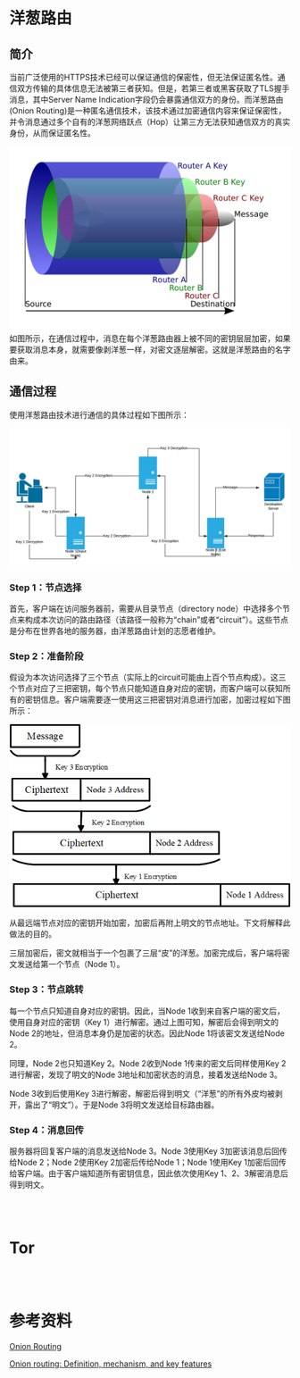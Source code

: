 # 洋葱路由
## 简介
当前广泛使用的HTTPS技术已经可以保证通信的保密性，但无法保证匿名性。通信双方传输的具体信息无法被第三者获知。但是，若第三者或黑客获取了TLS握手消息，其中Server Name Indication字段仍会暴露通信双方的身份。而洋葱路由(Onion Routing)是一种匿名通信技术，该技术通过加密通信内容来保证保密性，并令消息通过多个自有的洋葱网络跃点（Hop）让第三方无法获知通信双方的真实身份，从而保证匿名性。

![](Tor与洋葱路由的技术原理_1.png)
如图所示，在通信过程中，消息在每个洋葱路由器上被不同的密钥层层加密，如果要获取消息本身，就需要像剥洋葱一样，对密文逐层解密。这就是洋葱路由的名字由来。

## 通信过程
使用洋葱路由技术进行通信的具体过程如下图所示：

![](Tor与洋葱路由的技术原理_2.png)

### Step 1：节点选择
首先，客户端在访问服务器前，需要从目录节点（directory node）中选择多个节点来构成本次访问的路由路径（该路径一般称为“chain”或者“circuit”）。这些节点是分布在世界各地的服务器，由洋葱路由计划的志愿者维护。
### Step 2：准备阶段
假设为本次访问选择了三个节点（实际上的circuit可能由上百个节点构成）。这三个节点对应了三把密钥，每个节点只能知道自身对应的密钥，而客户端可以获知所有的密钥信息。客户端需要逐一使用这三把密钥对消息进行加密，加密过程如下图所示：

![](Tor与洋葱路由的技术原理_3.png)

从最远端节点对应的密钥开始加密，加密后再附上明文的节点地址。下文将解释此做法的目的。

三层加密后，密文就相当于一个包裹了三层“皮”的洋葱。加密完成后，客户端将密文发送给第一个节点（Node 1）。

### Step 3：节点跳转
每一个节点只知道自身对应的密钥。因此，当Node 1收到来自客户端的密文后，使用自身对应的密钥（Key 1）进行解密。通过上图可知，解密后会得到明文的Node 2的地址，但消息本身仍是加密的状态。因此Node 1将该密文发送给Node 2。

同理，Node 2也只知道Key 2。Node 2收到Node 1传来的密文后同样使用Key 2进行解密，发现了明文的Node 3地址和加密状态的消息，接着发送给Node 3。

Node 3收到后使用Key 3进行解密，解密后得到明文（“洋葱”的所有外皮均被剥开，露出了“明文”）。于是Node 3将明文发送给目标路由器。
### Step 4：消息回传

服务器将回复客户端的消息发送给Node 3。Node 3使用Key 3加密该消息后回传给Node 2；Node 2使用Key 2加密后传给Node 1；Node 1使用Key 1加密后回传给客户端。由于客户端知道所有密钥信息，因此依次使用Key 1、2、3解密消息后得到明文。

<br/><br/>

# Tor


<br/><br/>


# 参考资料
[Onion Routing](https://www.geeksforgeeks.org/onion-routing/)

[Onion routing: Definition, mechanism, and key features](https://nordvpn.com/zh/blog/onion-routing/)